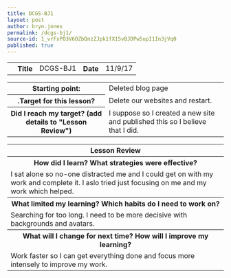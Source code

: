 ```yaml
---
title: DCGS-BJ1
layout: post
author: bryn.jones
permalink: /dcgs-bj1/
source-id: 1_vrFxPO3V6OZbQnzZJpk1fX15vBJDPw5upI1In3jVq0
published: true
---
```

<table>
  <th> 
    <th>Title</th>
    <td> DCGS-BJ1</td>
    <th>Date</th>
    <td> 11/9/17</td>
  </tr>
</table>


<table>
  <tr>
    <th>Starting point:</th>
    <td>Deleted blog page</td>
  </tr>
  <tr>
    <th>.Target for this lesson?</th>
    <td>Delete our websites and restart.</td>
  </tr>
  <tr>
    <th>Did I reach my target? 
(add details to "Lesson Review")</th>
    <td>I suppose so I created a new site and published this so I believe that I did.</td>
  </tr>
</table>


<table>
  <tr>
    <th>Lesson Review</th>
  </tr>
  <tr>
    <th>How did I learn? What strategies were effective? </th>
  </tr>
  <tr>
    <td>  I sat alone so no-one distracted me and I could get on with my work and complete it. I aslo tried just focusing on me and my work which helped. </td>
  </tr>
  <tr>
    <th>What limited my learning? Which habits do I need to work on? </th>
  </tr>
  <tr>
    <td>Searching for too long. I need to be more decisive with backgrounds and avatars.</td>
  </tr>
  <tr>
    <th>What will I change for next time? How will I improve my learning?</th>
  </tr>
  <tr>
    <td>Work faster so I can get everything done and focus more intensely to improve my work. </td>
  </tr>
</table>


